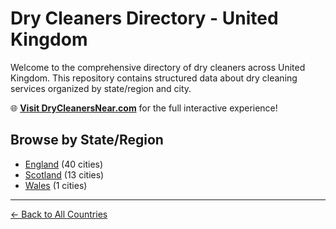 # Dry Cleaners Directory - United Kingdom

Welcome to the comprehensive directory of dry cleaners across United Kingdom. This repository contains structured data about dry cleaning services organized by state/region and city.

🌐 **[Visit DryCleanersNear.com](https://drycleanersnear.com)** for the full interactive experience!

## Browse by State/Region

- [England](./england/README.md) (40 cities)
- [Scotland](./scotland/README.md) (13 cities)
- [Wales](./wales/README.md) (1 cities)

---

[← Back to All Countries](../README.md)
